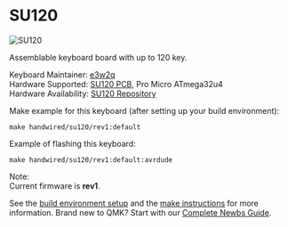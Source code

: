 # SU120

![SU120](https://github.com/e3w2q/su120-keyboard-doc/blob/master/mainimage.jpg?raw=true)

Assemblable keyboard board with up to 120 key.

Keyboard Maintainer: [e3w2q](https://github.com/e3w2q)  
Hardware Supported: [SU120 PCB](https://github.com/e3w2q/su120-keyboard/tree/master/pcb), Pro Micro ATmega32u4  
Hardware Availability: [SU120 Repository](https://github.com/e3w2q/su120-keyboard/)

Make example for this keyboard (after setting up your build environment):

    make handwired/su120/rev1:default

Example of flashing this keyboard:

    make handwired/su120/rev1:default:avrdude

Note:  
  Current firmware is **rev1**.

See the [build environment setup](https://docs.qmk.fm/#/getting_started_build_tools) and the [make instructions](https://docs.qmk.fm/#/getting_started_make_guide) for more information. Brand new to QMK? Start with our [Complete Newbs Guide](https://docs.qmk.fm/#/newbs).

